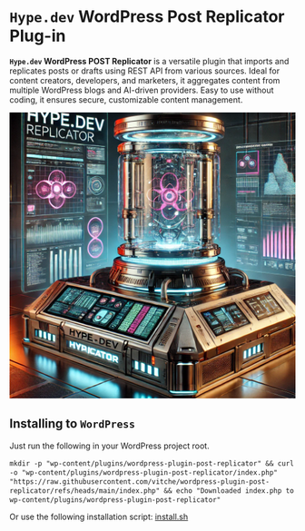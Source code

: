 # `Hype.dev` WordPress Post Replicator Plug-in
**`Hype.dev` WordPress POST Replicator** is a versatile plugin that imports and replicates posts or drafts using REST API from various sources. Ideal for content creators, developers, and marketers, it aggregates content from multiple WordPress blogs and AI-driven providers. Easy to use without coding, it ensures secure, customizable content management.

<img src="replicator.png" alt="Hype.dev WordPress POST Replicator" />

## Installing to `WordPress`
Just run the following in your WordPress project root.

```shell
mkdir -p "wp-content/plugins/wordpress-plugin-post-replicator" && curl -o "wp-content/plugins/wordpress-plugin-post-replicator/index.php" "https://raw.githubusercontent.com/vitche/wordpress-plugin-post-replicator/refs/heads/main/index.php" && echo "Downloaded index.php to wp-content/plugins/wordpress-plugin-post-replicator"
```

Or use the following installation script:
[install.sh](./install.sh)

